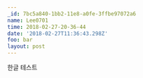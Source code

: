 ```yaml
---
_id: 7bc5a840-1bb2-11e8-a0fe-3ffbe97072a6
name: Lee0701
time: 2018-02-27-20-36-44
date: '2018-02-27T11:36:43.298Z'
foo: bar
layout: post
---
```

한글 테스트
